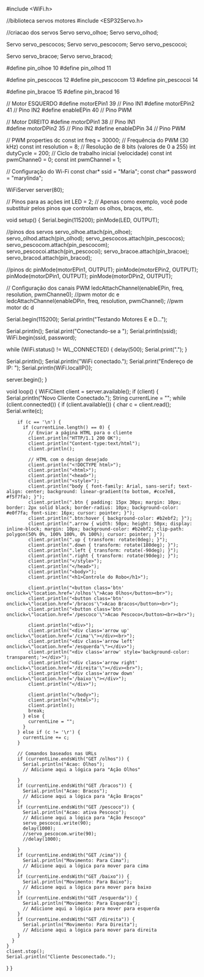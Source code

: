 #include <WiFi.h>

//biblioteca servos motores
#include <ESP32Servo.h>

//criacao dos servos
Servo servo_olhoe;
Servo servo_olhod;

Servo servo_pescocos;
Servo servo_pescocom;
Servo servo_pescocoi;

Servo servo_bracoe;
Servo servo_bracod;

#define pin_olhoe 10
#define pin_olhod 11

#define pin_pescocos 12
#define pin_pescocom 13
#define pin_pescocoi 14

#define pin_bracoe 15
#define pin_bracod 16

// Motor ESQUERDO
#define motorEPin1 39 // Pino IN1 
#define motorEPin2 41 // Pino IN2 
#define enableEPin 40 // Pino PWM 

// Motor DIREITO
#define motorDPin1 38 // Pino IN1  
#define motorDPin2 35 // Pino IN2 
#define enableDPin 34 // Pino PWM

// PWM properties dc
const int freq = 30000; // Frequência do PWM (30 kHz)
const int resolution = 8; // Resolução de 8 bits (valores de 0 a 255)
int dutyCycle = 200; // Ciclo de trabalho inicial (velocidade)
const int pwmChanne0 = 0;
const int pwmChannel = 1;

// Configuração do Wi-Fi
const char* ssid = "Maria";
const char* password = "marylinda";

WiFiServer server(80);

// Pinos para as ações
int LED = 2; // Apenas como exemplo, você pode substituir pelos pinos que controlam os olhos, braços, etc.

void setup() {
  Serial.begin(115200);
  pinMode(LED, OUTPUT);

  //pinos dos servos
  servo_olhoe.attach(pin_olhoe);
  servo_olhod.attach(pin_olhod);
  servo_pescocos.attach(pin_pescocos);
  servo_pescocom.attach(pin_pescocom);
  servo_pescocoi.attach(pin_pescocoi);
  servo_bracoe.attach(pin_bracoe);
  servo_bracod.attach(pin_bracod);

  //pinos dc
  pinMode(motorEPin1, OUTPUT);
  pinMode(motorEPin2, OUTPUT);
  pinMode(motorDPin1, OUTPUT);
  pinMode(motorDPin2, OUTPUT);

  // Configuração dos canais PWM
  ledcAttachChannel(enableEPin, freq, resolution, pwmChanne0); //pwm motor dc e
  ledcAttachChannel(enableDPin, freq, resolution, pwmChannel); //pwm motor dc d

  Serial.begin(115200);
  Serial.println("Testando Motores E e D...");

  Serial.println();
  Serial.print("Conectando-se a ");
  Serial.println(ssid);
  WiFi.begin(ssid, password);

  while (WiFi.status() != WL_CONNECTED) {
    delay(500);
    Serial.print(".");
  }

  Serial.println();
  Serial.println("WiFi conectado.");
  Serial.print("Endereço de IP: ");
  Serial.println(WiFi.localIP());

  server.begin();
}

void loop() {
  WiFiClient client = server.available();
  if (client) {
    Serial.println("Novo Cliente Conectado.");
    String currentLine = "";
    while (client.connected()) {
      if (client.available()) {
        char c = client.read();
        Serial.write(c);

        if (c == '\n') {
          if (currentLine.length() == 0) {
            // Enviar a página HTML para o cliente
            client.println("HTTP/1.1 200 OK");
            client.println("Content-type:text/html");
            client.println();

            // HTML com o design desejado
            client.println("<!DOCTYPE html>");
            client.println("<html>");
            client.println("<head>");
            client.println("<style>");
            client.println("body { font-family: Arial, sans-serif; text-align: center; background: linear-gradient(to bottom, #cce7e8, #f5f7fa); }");
            client.println(".btn { padding: 15px 30px; margin: 10px; border: 2px solid black; border-radius: 10px; background-color: #e0f7fa; font-size: 16px; cursor: pointer; }");
            client.println(".btn:hover { background-color: #b2ebf2; }");
            client.println(".arrow { width: 50px; height: 50px; display: inline-block; margin: 10px; background-color: #b2ebf2; clip-path: polygon(50% 0%, 100% 100%, 0% 100%); cursor: pointer; }");
            client.println(".up { transform: rotate(0deg); }");
            client.println(".down { transform: rotate(180deg); }");
            client.println(".left { transform: rotate(-90deg); }");
            client.println(".right { transform: rotate(90deg); }");
            client.println("</style>");
            client.println("</head>");
            client.println("<body>");
            client.println("<h1>Controle do Robo</h1>");

            client.println("<button class='btn' onclick=\"location.href='/olhos'\">Acao Olhos</button><br>");
            client.println("<button class='btn' onclick=\"location.href='/bracos'\">Acao Bracos</button><br>");
            client.println("<button class='btn' onclick=\"location.href='/pescoco'\">Acao Pescoco</button><br><br>");

            client.println("<div>");
            client.println("<div class='arrow up' onclick=\"location.href='/cima'\"></div><br>");
            client.println("<div class='arrow left' onclick=\"location.href='/esquerda'\"></div>");
            client.println("<div class='arrow' style='background-color: transparent;'></div>");
            client.println("<div class='arrow right' onclick=\"location.href='/direita'\"></div><br>");
            client.println("<div class='arrow down' onclick=\"location.href='/baixo'\"></div>");
            client.println("</div>");

            client.println("</body>");
            client.println("</html>");
            client.println();
            break;
          } else {
            currentLine = "";
          }
        } else if (c != '\r') {
          currentLine += c;
        }

        // Comandos baseados nas URLs
        if (currentLine.endsWith("GET /olhos")) {
          Serial.println("Acao: Olhos");
          // Adicione aqui a lógica para "Ação Olhos"

        }
        if (currentLine.endsWith("GET /bracos")) {
          Serial.println("Acao: Bracos");
          // Adicione aqui a lógica para "Ação Braços"
        }
        if (currentLine.endsWith("GET /pescoco")) {
          Serial.println("Acao: ativa Pescoco");
          // Adicione aqui a lógica para "Ação Pescoço"
          servo_pescocoi.write(90);
          delay(1000);
          //servo_pescocom.write(90);
          //delay(1000);

        }
        if (currentLine.endsWith("GET /cima")) {
          Serial.println("Movimento: Para Cima");
          // Adicione aqui a lógica para mover para cima
        }
        if (currentLine.endsWith("GET /baixo")) {
          Serial.println("Movimento: Para Baixo");
          // Adicione aqui a lógica para mover para baixo
        }
        if (currentLine.endsWith("GET /esquerda")) {
          Serial.println("Movimento: Para Esquerda");
          // Adicione aqui a lógica para mover para esquerda
        }
        if (currentLine.endsWith("GET /direita")) {
          Serial.println("Movimento: Para Direita");
          // Adicione aqui a lógica para mover para direita
        }
      }
    }
    client.stop();
    Serial.println("Cliente Desconectado.");
  }
}
